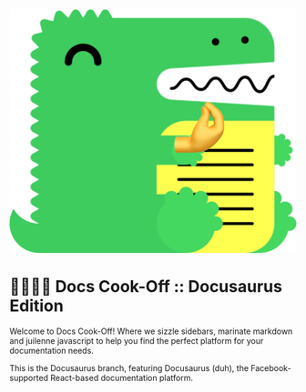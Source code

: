 ![promo header](./assets/docusaurus-logo-chefs-kiss.png)

# 👨‍🍳👨‍🍳 Docs Cook-Off :: Docusaurus Edition

​Welcome to Docs Cook-Off! Where we sizzle sidebars, marinate markdown and juilenne javascript to help you find the perfect platform for your documentation needs.

This is the Docusaurus branch, featuring Docusaurus (duh), the Facebook-supported React-based documentation platform.

